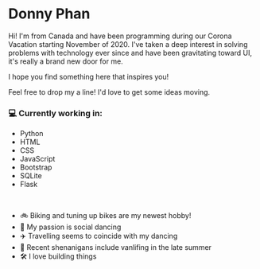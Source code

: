 # Donny Phan

Hi! I'm from Canada and have been programming during our Corona Vacation starting November of 2020. 
I've taken a deep interest in solving problems with technology ever since and have been gravitating toward UI, it's really a brand new door for me.

I hope you find something here that inspires you!

Feel free to drop my a line! I'd love to get some ideas moving.

### 💻 Currently working in:
* Python
* HTML
* CSS
* JavaScript
* Bootstrap
* SQLite
* Flask
<br>

* 🚲 Biking and tuning up bikes are my newest hobby!
* 🕺 My passion is social dancing
* ✈️ Travelling seems to coincide with my dancing
* 🚐 Recent shenanigans include vanlifing in the late summer
* 🛠️ I love building things

<!--
**DonThePhan/DonThePhan** is a ✨ _special_ ✨ repository because its `README.md` (this file) appears on your GitHub profile.

Here are some ideas to get you started:

- 🔭 I’m currently working on ...
- 🌱 I’m currently learning ...
- 👯 I’m looking to collaborate on ...
- 🤔 I’m looking for help with ...
- 💬 Ask me about ...
- 📫 How to reach me: ...
- 😄 Pronouns: ...
- ⚡ Fun fact: ...
-->
